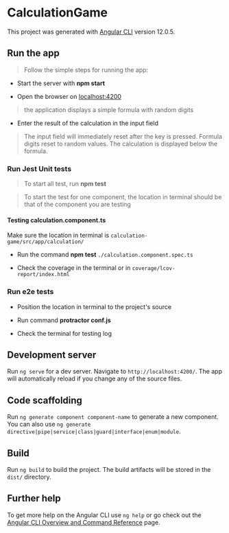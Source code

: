 # CalculationGame

This project was generated with [Angular CLI](https://github.com/angular/angular-cli) version 12.0.5.

## Run the app

> Follow the simple steps for running the app:

- Start the server with **npm start**

- Open the browser on [localhost:4200](http://localhost:4200)

> the application displays a simple formula with random digits

- Enter the result of the calculation in the input field

> The input field will immediately reset after the key is pressed.
> Formula digits reset to random values.
> The calculation is displayed below the formula.

### Run Jest Unit tests

> To start all test, run **npm test**

> To start the test for one component, the location in terminal should be that of the component you are testing

#### Testing calculation.component.ts

Make sure the location in terminal is `calculation-game/src/app/calculation/`

- Run the command **npm test** `./calculation.component.spec.ts`

- Check the coverage in the terminal or in `coverage/lcov-report/index.html`

### Run e2e tests

- Position the location in terminal to the project's source

- Run command **protractor conf.js**

- Check the terminal for testing log

## Development server

Run `ng serve` for a dev server. Navigate to `http://localhost:4200/`. The app will automatically reload if you change any of the source files.

## Code scaffolding

Run `ng generate component component-name` to generate a new component. You can also use `ng generate directive|pipe|service|class|guard|interface|enum|module`.

## Build

Run `ng build` to build the project. The build artifacts will be stored in the `dist/` directory.

## Further help

To get more help on the Angular CLI use `ng help` or go check out the [Angular CLI Overview and Command Reference](https://angular.io/cli) page.
